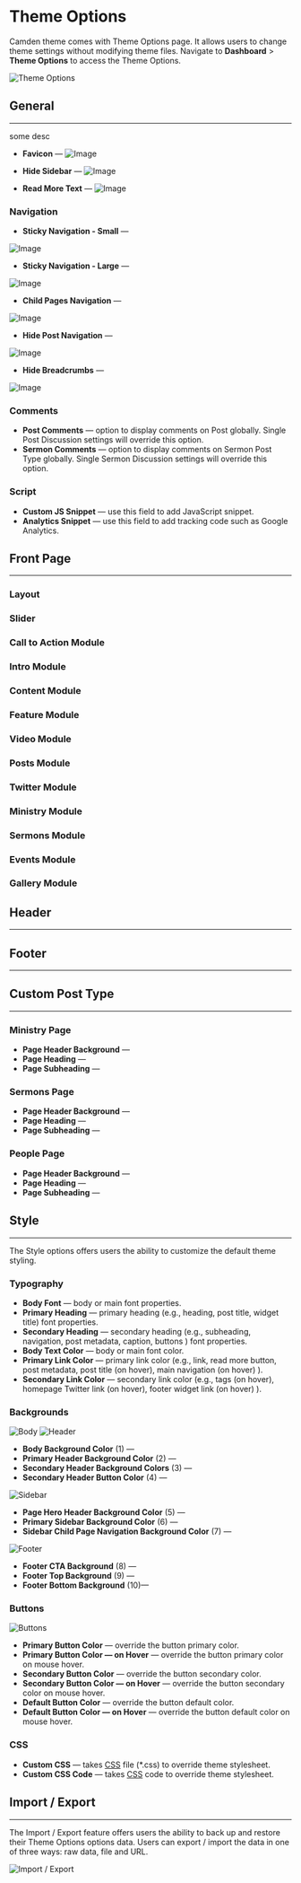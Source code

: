 # Theme Options

Camden theme comes with Theme Options page. It allows users to change theme settings without modifying theme files.  Navigate to __Dashboard__ > __Theme Options__ to access the Theme Options.

![Theme Options](_images/theme-options-menu.png)

## General
-----
some desc

- __Favicon__ —
  ![Image](_images/a.png)

- __Hide Sidebar__ —
  ![Image](_images/a.png)

- __Read More Text__ —
  ![Image](_images/a.png)


### Navigation
- __Sticky Navigation - Small__ —

![Image](_images/a.png)


- __Sticky Navigation - Large__ —

![Image](_images/a.png)


- __Child Pages Navigation__ —

![Image](_images/a.png)


- __Hide Post Navigation__ —

![Image](_images/a.png)

- __Hide Breadcrumbs__ —

![Image](_images/a.png)


### Comments
- __Post Comments__ — option to display comments on Post globally. Single Post Discussion settings will override this option. 
- __Sermon Comments__ — option to display comments on Sermon Post Type globally. Single Sermon Discussion settings will override this option. 

### Script
- __Custom JS Snippet__ — use this field to add JavaScript snippet.
- __Analytics Snippet__ — use this field to add tracking code such as Google Analytics.


## Front Page
-----

### Layout
### Slider
### Call to Action Module
### Intro Module
### Content Module
### Feature Module
### Video Module
### Posts Module

### Twitter Module

### Ministry Module


### Sermons Module

### Events Module

### Gallery Module






## Header
-----

## Footer
-----

## Custom Post Type
-----

### Ministry Page
- __Page Header Background__ —
- __Page Heading__ —
- __Page Subheading__ —

### Sermons Page
- __Page Header Background__ —
- __Page Heading__ —
- __Page Subheading__ —

### People Page
- __Page Header Background__ —
- __Page Heading__ —
- __Page Subheading__ —


## Style
-----

The Style options offers users the ability to customize the default theme styling.

### Typography
- __Body Font__ — body or main font properties.
- __Primary Heading__ — primary heading (e.g., heading, post title, widget title) font properties.
- __Secondary Heading__ — secondary heading (e.g., subheading, navigation, post metadata, caption, buttons ) font properties.
- __Body Text Color__ — body or main font color.
- __Primary Link Color__ — primary link color (e.g., link, read more button, post metadata, post title (on hover), main navigation (on hover) ).
- __Secondary Link Color__ — secondary link color (e.g., tags (on hover), homepage Twitter link (on hover), footer widget link (on hover) ).
  
### Backgrounds


![Body](_images/theme-options-style-background-body.png)
![Header](_images/theme-options-style-background-header.png)

- __Body Background Color__ (1) — 
- __Primary Header Background Color__ (2) — 
- __Secondary Header Background Colors__ (3) — 
- __Secondary Header Button Color__ (4) — 

![Sidebar](_images/theme-options-style-background-sidebar.png)

- __Page Hero Header Background Color__ (5) — 
- __Primary Sidebar Background Color__ (6) — 
- __Sidebar Child Page Navigation Background Color__ (7) — 

![Footer](_images/theme-options-style-background-footer.png)

- __Footer CTA Background__ (8) — 
- __Footer Top Background__ (9) — 
- __Footer Bottom Background__ (10)— 

### Buttons
![Buttons](_images/theme-options-style-button.png)

- __Primary Button Color__ — override the button primary color.
- __Primary Button Color — on Hover__ — override the button primary color on mouse hover.
- __Secondary Button Color__ — override the button secondary color.
- __Secondary Button Color — on Hover__ — override the button secondary color on mouse hover.
- __Default Button Color__ — override the button default color.
- __Default Button Color — on Hover__ — override the button default color on mouse hover.

### CSS

- __Custom CSS__ — takes [CSS](https://developer.mozilla.org/en-US/docs/Web/CSS  ":target=_blank") file (*.css) to override theme stylesheet.
- __Custom CSS Code__ — takes [CSS](https://developer.mozilla.org/en-US/docs/Web/CSS  ":target=_blank") code to override theme stylesheet.

## Import / Export
-----

The Import / Export feature offers users the ability to back up and restore their Theme Options options data. Users can export / import the data in one of three ways: raw data, file and URL.

![Import / Export](_images/theme-options-export.png)
